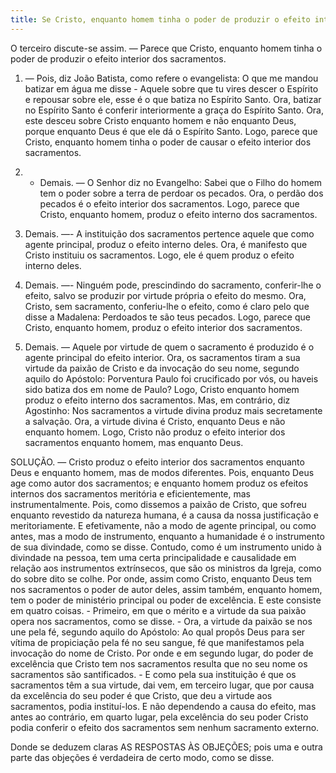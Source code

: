 ```yaml
---
title: Se Cristo, enquanto homem tinha o poder de produzir o efeito interior dos sacramentos
---
```


O terceiro discute-se assim. — Parece que Cristo, enquanto homem tinha o poder de produzir o efeito interior dos sacramentos.  

1. — Pois, diz João Batista, como refere o evangelista: O que me mandou batizar em água me disse - Aquele sobre que tu vires descer o Espírito e repousar sobre ele, esse é o que batiza no Espírito Santo. Ora, batizar no Espírito Santo é conferir interiormente a graça do Espírito Santo. Ora, este desceu sobre Cristo enquanto homem e não enquanto Deus, porque enquanto Deus é que ele dá o Espírito Santo. Logo, parece que Cristo, enquanto homem tinha o poder de causar o efeito interior dos sacramentos.  

2. - Demais. — O Senhor diz no Evangelho: Sabei que o Filho do homem tem o poder sobre a terra de perdoar os pecados. Ora, o perdão dos pecados é o efeito interior dos sacramentos. Logo, parece que Cristo, enquanto homem, produz o efeito interno dos sacramentos.  

3. Demais. —- A instituição dos sacramentos pertence aquele que como agente principal, produz o efeito interno deles. Ora, é manifesto que Cristo instituiu os sacramentos. Logo, ele é quem produz o efeito interno deles.  

4. Demais. —- Ninguém pode, prescindindo do sacramento, conferir-lhe o efeito, salvo se produzir por virtude própria o efeito do mesmo. Ora, Cristo, sem sacramento, conferiu-lhe o efeito, como é claro pelo que disse a Madalena: Perdoados te são teus pecados. Logo, parece que Cristo, enquanto homem, produz o efeito interior dos sacramentos.  

5. Demais. — Aquele por virtude de quem o sacramento é produzido é o agente principal do efeito interior. Ora, os sacramentos tiram a sua virtude da paixão de Cristo e da invocação do seu nome, segundo aquilo do Apóstolo: Porventura Paulo foi crucificado por vós, ou haveis sido batiza dos em nome de Paulo? Logo, Cristo enquanto homem produz o efeito interno dos sacramentos.  Mas, em contrário, diz Agostinho: Nos sacramentos a virtude divina produz mais secretamente a salvação. Ora, a virtude divina é Cristo, enquanto Deus e não enquanto homem. Logo, Cristo não produz o efeito interior dos sacramentos enquanto homem, mas enquanto Deus.  

SOLUÇÃO. — Cristo produz o efeito interior dos sacramentos enquanto Deus e enquanto homem, mas de modos diferentes. Pois, enquanto Deus age como autor dos sacramentos; e enquanto homem produz os efeitos internos dos sacramentos meritória e eficientemente, mas instrumentalmente. Pois, como dissemos a paixão de Cristo, que sofreu enquanto revestido da natureza humana, é a causa da nossa justificação e meritoriamente. E efetivamente, não a modo de agente principal, ou como antes, mas a modo de instrumento, enquanto a humanidade é o instrumento de sua divindade, como se disse.  Contudo, como é um instrumento unido à divindade na pessoa, tem uma certa principalidade e causalidade em relação aos instrumentos extrínsecos, que são os ministros da Igreja, como do sobre dito se colhe. Por onde, assim como Cristo, enquanto Deus tem nos sacramentos o poder de autor deles, assim também, enquanto homem, tem o poder de ministério principal ou poder de excelência. E este consiste em quatro coisas. - Primeiro, em que o mérito e a virtude da sua paixão opera nos sacramentos, como se disse. - Ora, a virtude da paixão se nos une pela fé, segundo aquilo do Apóstolo: Ao qual propôs Deus para ser vítima de propiciação pela fé no seu sangue, fé que manifestamos pela invocação do nome de Cristo. Por onde e em segundo lugar, do poder de excelência que Cristo tem nos sacramentos resulta que no seu nome os sacramentos são santificados. - E como pela sua instituição é que os sacramentos têm a sua virtude, dai vem, em terceiro lugar, que por causa da excelência do seu poder é que Cristo, que deu a virtude aos sacramentos, podia instituí-los. E não dependendo a causa do efeito, mas antes ao contrário, em quarto lugar, pela excelência do seu poder Cristo podia conferir o efeito dos sacramentos sem nenhum sacramento externo.  

Donde se deduzem claras AS RESPOSTAS ÀS OBJEÇÕES; pois uma e outra parte das objeções é verdadeira de certo modo, como se disse.